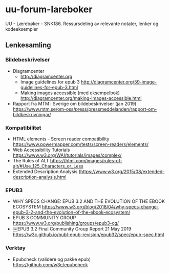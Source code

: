 # uu-forum-lareboker
UU - Lærebøker - SNK186. Ressursdeling av relevante notater, lenker og kodeeksempler
## Lenkesamling
### Bildebeskrivelser
* Diagramcenter
   * http://diagramcenter.org
   * Image guidelines for epub 3 http://diagramcenter.org/59-image-guidelines-for-epub-3.html
   * Making images accessible (med eksempelbok) http://diagramcenter.org/making-images-accessible.html
* Rapport fra MTM i Sverige om bildebeskrivelser (jan 2019) https://www.mtm.se/om-oss/press/pressmeddelanden/rapport-om-bildbeskrivningar/

### Kompatibilitet
* HTML elements - Screen reader compatibility https://www.powermapper.com/tests/screen-readers/elements/
* Web Accessibility Tutorials https://www.w3.org/WAI/tutorials/images/complex/
* The Rules of ALT https://html.com/images/rules-of-alt/#Use_125_Characters_or_Less
* Extended Description Analysis (https://www.w3.org/2015/08/extended-description-analysis.html

### EPUB3
* WHY SPECS CHANGE: EPUB 3.2 AND THE EVOLUTION OF THE EBOOK ECOSYSTEM https://www.w3.org/blog/2018/04/why-specs-change-epub-3-2-and-the-evolution-of-the-ebook-ecosystem/
* EPUB 3 COMMUNITY GROUP https://www.w3.org/publishing/groups/epub3-cg/
* ￼EPUB 3.2 Final Community Group Report 21 May 2019 https://w3c.github.io/publ-epub-revision/epub32/spec/epub-spec.html

### Verktøy
* Epubcheck (validere og pakke epub) https://github.com/w3c/epubcheck
